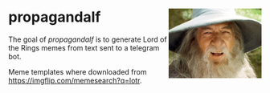 
# propagandalf  <a href=''><img src='gandalf.jpg' align="right" height="139" /></a>

The goal of _propagandalf_ is to generate
Lord of the Rings memes from text sent
to a telegram bot.

Meme templates where downloaded from <https://imgflip.com/memesearch?q=lotr>.

